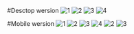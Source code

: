 #Desctop wersion
![1](/view/1.png)
![2](/view/2.png)
![3](/view/3.png)
![4](/view/4.png)

#Mobile wersion
![1](/view/1m.png)
![2](/view/2m.png)
![3](/view/3m.png)
![4](/view/4m.png)
![2](/view/6m.png)
![3](/view/7m.png)
